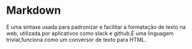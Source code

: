# Markdown
<p>

E uma sintaxe usada para padronizar e facilitar a formatação de texto na web, utilizada por aplicativos como slack e github.É uma linguagem trivial,funciona como um conversor de texto para HTML.</p>



